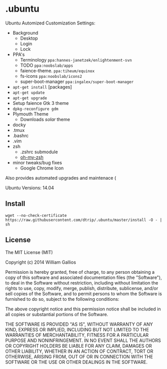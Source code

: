 .ubuntu
======
Ubuntu Automized Customization Settings:

 * Background
     * Desktop
     * Login
     * Lock
 * PPA's
     * Terminology `ppa:hannes-janetzek/enlightenment-svn`
     * TODO `ppa:noobslab/apps`
     * faience-theme. `ppa:tiheum/equinox`
     * fs-icons `ppa:noobslab/icons2`
     * super-boot-manager `ppa:ingalex/super-boot-manager`
 * `apt-get install` \[packages\]
 * `apt-get update`
 * `apt-get upgrade`
 * Setup faience Gtk 3 theme
 * `dpkg-reconfigure gdm`
 * Plymouth Theme
     * Downloads _solar_ theme
 * docky
 * .tmux
 * .bashrc
 * .vim
 * zsh
     * .zshrc submodule
     * [oh-my-zsh](https://github.com/robbyrussell/oh-my-zsh)
 * minor tweaks/bug fixes
     * Google Chrome Icon

Also provides automated upgrades and maintenace (

Ubuntu Versions: 14.04

## Install
```
wget --no-check-certificate https://raw.githubusercontent.com/dtrip/.ubuntu/master/install -O - | sh
```

## License

The MIT License (MIT)

Copyright (c) 2014 William Gallios

Permission is hereby granted, free of charge, to any person obtaining a copy
of this software and associated documentation files (the "Software"), to deal
in the Software without restriction, including without limitation the rights
to use, copy, modify, merge, publish, distribute, sublicense, and/or sell
copies of the Software, and to permit persons to whom the Software is
furnished to do so, subject to the following conditions:

The above copyright notice and this permission notice shall be included in all
copies or substantial portions of the Software.

THE SOFTWARE IS PROVIDED "AS IS", WITHOUT WARRANTY OF ANY KIND, EXPRESS OR
IMPLIED, INCLUDING BUT NOT LIMITED TO THE WARRANTIES OF MERCHANTABILITY,
FITNESS FOR A PARTICULAR PURPOSE AND NONINFRINGEMENT. IN NO EVENT SHALL THE
AUTHORS OR COPYRIGHT HOLDERS BE LIABLE FOR ANY CLAIM, DAMAGES OR OTHER
LIABILITY, WHETHER IN AN ACTION OF CONTRACT, TORT OR OTHERWISE, ARISING FROM,
OUT OF OR IN CONNECTION WITH THE SOFTWARE OR THE USE OR OTHER DEALINGS IN THE
SOFTWARE.
